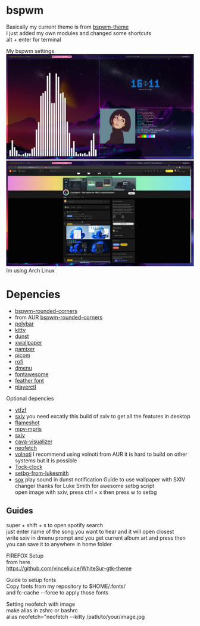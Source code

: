 # bspwm
Basically my current theme is from [bspwm-theme](https://github.com/sorahed/bspwmthemes) <br />
I just added my own modules and changed some shortcuts <br />
alt + enter for terminal


My bspwm settings
![Horizon](/desktop/currentsetup.png)
![Horizon](/desktop/currentsetup2.png)
Im using
	Arch Linux

# Depencies
+ [bspwm-rounded-corners](https://github.com/j-james/bspwm-rounded-corners) 
+ from AUR [bspwm-rounded-corners](https://aur.archlinux.org/packages/bspwm-rounded-corners/)
+ [polybar](https://github.com/polybar/polybar)
+ [kitty](https://github.com/kovidgoyal/kitty)
+ [dunst](https://github.com/dunst-project/dunst)
+ [xwallpaper](https://github.com/stoeckmann/xwallpaper)
+ [pamixer](https://github.com/cdemoulins/pamixer)
+ [picom](https://github.com/yshui/picom)
+ [rofi](https://github.com/davatorium/rofi)
+ [dmenu](https://tools.suckless.org/dmenu/)
+ [fontawesome](https://fontawesome.com/download)
+ [feather font](https://github.com/AT-UI/feather-font)
+ [playerctl](https://github.com/altdesktop/playerctl)


Optional depencies
+ [ytfzf](https://github.com/pystardust/ytfzf)
+ [sxiv](https://520liyan.xyz/explosion-mental/sxiv) you need excatly this build of sxiv to get all the features in desktop
+ [flameshot](https://github.com/flameshot-org/flameshot)
+ [mpv-mpris](https://github.com/hoyon/mpv-mpris)
+ [sxiv](https://github.com/muennich/sxiv)
+ [cava-visualizer](https://github.com/karlstav/cava)
+ [neofetch](https://github.com/dylanaraps/neofetch)
+ [volnoti](https://github.com/davidbrazdil/volnoti)
I recommend using volnoti from AUR it is hard to build on other systems but it is possible
+ [Tock-clock](https://github.com/nwtnni/tock)
+ [setbg-from-lukesmith](https://github.com/LukeSmithxyz/voidrice/tree/master/.local/bin)
+ [sox](https://github.com/chirlu/sox) play sound in dunst notification
Guide to use wallpaper with SXIV changer thanks for Luke Smith for awesome setbg script <br />
open image with sxiv, press ctrl + x then press w to setbg <br />

## Guides

super + shift + s to open spotify search <br />
just enter name of the song you want to hear and it will open closest <br />
write sxiv in dmenu prompt and you get current album art and press then you can save it to anywhere in home folder <br />

FIREFOX Setup <br />
from here <br />
https://github.com/vinceliuice/WhiteSur-gtk-theme

Guide to setup fonts <br />
Copy fonts from my repository to $HOME/.fonts/ <br />
and fc-cache --force to apply those fonts <br />

Setting neofetch with image <br />
make alias in zshrc or bashrc <br />
alias neofetch="neofetch --kitty /path/to/your/image.jpg <br />
